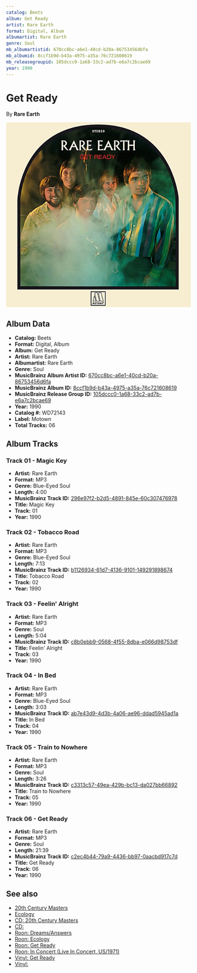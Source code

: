 ```yaml
---
catalog: Beets
album: Get Ready
artist: Rare Earth
format: Digital, Album
albumartist: Rare Earth
genre: Soul
mb_albumartistid: 670cc8bc-a6e1-40cd-b20a-86753456d6fa
mb_albumid: 8ccf1b9d-b43a-4975-a35a-76c721608619
mb_releasegroupid: 105dccc0-1a68-33c2-ad7b-e6a7c2bcae69
year: 1990
---
```


# Get Ready

By **Rare Earth**

![](../../assets/beetscovers/Rare_Earth-Get_Ready.jpg)

## Album Data

- **Catalog:** Beets
- **Format:** Digital, Album
- **Album:** Get Ready
- **Artist:** Rare Earth
- **Albumartist:** Rare Earth
- **Genre:** Soul
- **MusicBrainz Album Artist ID:** [670cc8bc-a6e1-40cd-b20a-86753456d6fa](https://musicbrainz.org/artist/670cc8bc-a6e1-40cd-b20a-86753456d6fa)
- **MusicBrainz Album ID:** [8ccf1b9d-b43a-4975-a35a-76c721608619](https://musicbrainz.org/release/8ccf1b9d-b43a-4975-a35a-76c721608619)
- **MusicBrainz Release Group ID:** [105dccc0-1a68-33c2-ad7b-e6a7c2bcae69](https://musicbrainz.org/release-group/105dccc0-1a68-33c2-ad7b-e6a7c2bcae69)
- **Year:** 1990
- **Catalog #:** WD72143
- **Label:** Motown
- **Total Tracks:** 06

## Album Tracks

### Track 01 - Magic Key

- **Artist:** Rare Earth
- **Format:** MP3
- **Genre:** Blue-Eyed Soul
- **Length:** 4:00
- **MusicBrainz Track ID:** [296e97f2-b2d5-4891-845e-60c307476978](https://musicbrainz.org/recording/296e97f2-b2d5-4891-845e-60c307476978)
- **Title:** Magic Key
- **Track:** 01
- **Year:** 1990

### Track 02 - Tobacco Road

- **Artist:** Rare Earth
- **Format:** MP3
- **Genre:** Blue-Eyed Soul
- **Length:** 7:13
- **MusicBrainz Track ID:** [b1126934-61d7-4136-9101-149291898674](https://musicbrainz.org/recording/b1126934-61d7-4136-9101-149291898674)
- **Title:** Tobacco Road
- **Track:** 02
- **Year:** 1990

### Track 03 - Feelin' Alright

- **Artist:** Rare Earth
- **Format:** MP3
- **Genre:** Soul
- **Length:** 5:04
- **MusicBrainz Track ID:** [c8b0ebb9-0568-4f55-8dba-e066d98753df](https://musicbrainz.org/recording/c8b0ebb9-0568-4f55-8dba-e066d98753df)
- **Title:** Feelin' Alright
- **Track:** 03
- **Year:** 1990

### Track 04 - In Bed

- **Artist:** Rare Earth
- **Format:** MP3
- **Genre:** Blue-Eyed Soul
- **Length:** 3:03
- **MusicBrainz Track ID:** [ab7e43d9-4d3b-4a06-ae96-ddad5945ad1a](https://musicbrainz.org/recording/ab7e43d9-4d3b-4a06-ae96-ddad5945ad1a)
- **Title:** In Bed
- **Track:** 04
- **Year:** 1990

### Track 05 - Train to Nowhere

- **Artist:** Rare Earth
- **Format:** MP3
- **Genre:** Soul
- **Length:** 3:26
- **MusicBrainz Track ID:** [c3313c57-49ea-429b-bc13-da027bb66892](https://musicbrainz.org/recording/c3313c57-49ea-429b-bc13-da027bb66892)
- **Title:** Train to Nowhere
- **Track:** 05
- **Year:** 1990

### Track 06 - Get Ready

- **Artist:** Rare Earth
- **Format:** MP3
- **Genre:** Soul
- **Length:** 21:39
- **MusicBrainz Track ID:** [c2ec4b44-79a9-4436-bb97-0aacbd917c7d](https://musicbrainz.org/recording/c2ec4b44-79a9-4436-bb97-0aacbd917c7d)
- **Title:** Get Ready
- **Track:** 06
- **Year:** 1990


## See also

- [20th Century Masters](20th_Century_Masters.md)
- [Ecology](Ecology.md)
- [CD: 20th Century Masters](../../CD/Rare_Earth/20th_Century_Masters-_The_Millennium_Collection-_The_Best_Of_Rare_Earth.md)
- [CD: ](../../CD/Rare_Earth/Rare_Earth.md)
- [Roon: Dreams/Answers](../../Roon/Rare_Earth/Dreams-Answers.md)
- [Roon: Ecology](../../Roon/Rare_Earth/Ecology.md)
- [Roon: Get Ready](../../Roon/Rare_Earth/Get_Ready.md)
- [Roon: In Concert (Live In Concert, US/1971)](../../Roon/Rare_Earth/In_Concert_Live_In_Concert__US-1971.md)
- [Vinyl: Get Ready](../../Vinyl/Rare_Earth/Get_Ready.md)
- [Vinyl: ](../../Vinyl/Rare_Earth/Rare_Earth.md)
